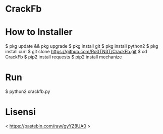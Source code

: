 # CrackFb
# How to Installer
$ pkg update && pkg upgrade
$ pkg install git
$ pkg install python2
$ pkg install curl
$ git clone https://github.com/Ro0TN3T/CrackFb.git
$ cd CrackFb
$ pip2 install requests
$ pip2 install mechanize
# Run
$ python2 crackfb.py
# Lisensi
< https://pastebin.com/raw/gyYZ8UA0 >
